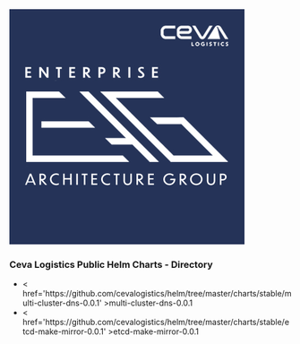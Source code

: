 <html>
<img src='./CEVA_EAG_logo.jpg'/> 
<h3>Ceva Logistics Public Helm Charts - Directory</h3>
</html>
<ul>
<li>< href='https://github.com/cevalogistics/helm/tree/master/charts/stable/multi-cluster-dns-0.0.1' >multi-cluster-dns-0.0.1</a></li>
<li>< href='https://github.com/cevalogistics/helm/tree/master/charts/stable/etcd-make-mirror-0.0.1' >etcd-make-mirror-0.0.1</a></li>
</ul>
